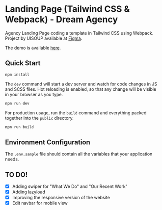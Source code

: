 # Landing Page (Tailwind CSS & Webpack) - Dream Agency

Agency Landing Page coding a template in Tailwind CSS using Webpack. Project by UISOUP available at [Figma](https://www.figma.com/community/file/1022429870595398693).

The demo is available [here](https://demo.berdychowski.com/landing-page-dream-agency).

## Quick Start

```bash
npm install
```

The `dev` command will start a dev server and watch for code changes in JS and SCSS files. Hot reloading is enabled, so that any change will be visible in your browser as you type.

```bash
npm run dev
```

For production usage, run the `build` command and everything packed together into the `public` directory.

```bash
npm run build
```

## Environment Configuration

The `.env.sample` file should contain all the variables that your application needs.

## TO DO!

-   [x] Adding swiper for "What We Do" and "Our Recent Work"
-   [x] Adding lazyload
-   [x] Improving the responsive version of the website
-   [x] Edit navbar for mobile view
